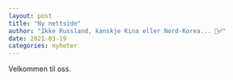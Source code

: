 ```yaml
---
layout: post
title: "Ny nettside"
author: "Ikke Russland, kanskje Kina eller Nord-Korea... 🤷‍♂️"
date: 2021-03-19
categories: nyheter 
---
```

Velkommen til oss.
